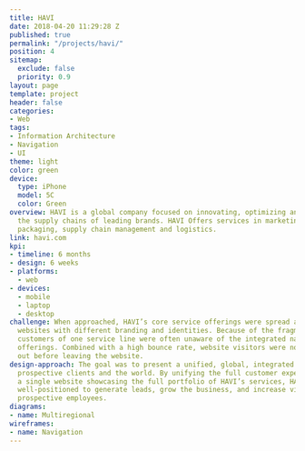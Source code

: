 ```yaml
---
title: HAVI
date: 2018-04-20 11:29:28 Z
published: true
permalink: "/projects/havi/"
position: 4
sitemap:
  exclude: false
  priority: 0.9
layout: page
template: project
header: false
categories:
- Web
tags:
- Information Architecture
- Navigation
- UI
theme: light
color: green
device:
  type: iPhone
  model: 5C
  color: Green
overview: HAVI is a global company focused on innovating, optimizing and managing
  the supply chains of leading brands. HAVI Offers services in marketing analytics,
  packaging, supply chain management and logistics.
link: havi.com
kpi:
- timeline: 6 months
- design: 6 weeks
- platforms:
  - web
- devices:
  - mobile
  - laptop
  - desktop
challenge: When approached, HAVI’s core service offerings were spread across several
  websites with different branding and identities. Because of the fragmented ecosystem,
  customers of one service line were often unaware of the integrated nature of HAVI’s
  offerings. Combined with a high bounce rate, website visitors were not reaching
  out before leaving the website.
design-approach: The goal was to present a unified, global, integrated company to
  prospective clients and the world. By unifying the full customer experience through
  a single website showcasing the full portfolio of HAVI’s services, HAVI will be
  well-positioned to generate leads, grow the business, and increase visibility with
  prospective employees.
diagrams:
- name: Multiregional
wireframes:
- name: Navigation
---
```

